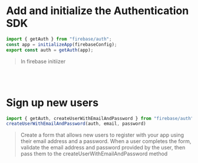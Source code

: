 # Add and initialize the Authentication SDK

```jsx
import { getAuth } from "firebase/auth";
const app = initializeApp(firebaseConfig);
export const auth = getAuth(app);
```
> In firebase initiizer

<br></br>

# Sign up new users

```jsx
import { getAuth, createUserWithEmailAndPassword } from "firebase/auth";
createUserWithEmailAndPassword(auth, email, password)
```
> Create a form that allows new users to register with your app using their email address and a password. When a user completes the form, validate the email address and password provided by the user, then pass them to the createUserWithEmailAndPassword method

<br></br>
